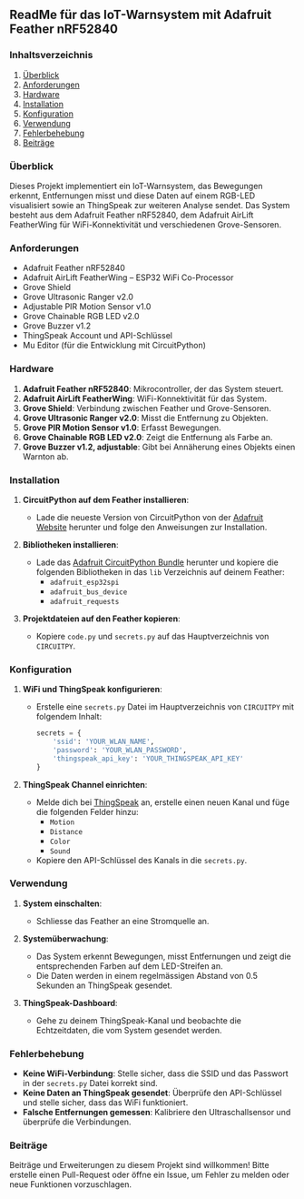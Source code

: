 ## ReadMe für das IoT-Warnsystem mit Adafruit Feather nRF52840

### Inhaltsverzeichnis
1. [Überblick](#überblick)
2. [Anforderungen](#anforderungen)
3. [Hardware](#hardware)
4. [Installation](#installation)
5. [Konfiguration](#konfiguration)
6. [Verwendung](#verwendung)
7. [Fehlerbehebung](#fehlerbehebung)
8. [Beiträge](#beiträge)

### Überblick
Dieses Projekt implementiert ein IoT-Warnsystem, das Bewegungen erkennt, Entfernungen misst und diese Daten auf einem RGB-LED visualisiert sowie an ThingSpeak zur weiteren Analyse sendet. Das System besteht aus dem Adafruit Feather nRF52840, dem Adafruit AirLift FeatherWing für WiFi-Konnektivität und verschiedenen Grove-Sensoren.

### Anforderungen
- Adafruit Feather nRF52840
- Adafruit AirLift FeatherWing – ESP32 WiFi Co-Processor
- Grove Shield
- Grove Ultrasonic Ranger v2.0
- Adjustable PIR Motion Sensor v1.0
- Grove Chainable RGB LED v2.0
- Grove Buzzer v1.2
- ThingSpeak Account und API-Schlüssel
- Mu Editor (für die Entwicklung mit CircuitPython)

### Hardware
1. **Adafruit Feather nRF52840**: Mikrocontroller, der das System steuert.
2. **Adafruit AirLift FeatherWing**: WiFi-Konnektivität für das System.
3. **Grove Shield**: Verbindung zwischen Feather und Grove-Sensoren.
4. **Grove Ultrasonic Ranger v2.0**: Misst die Entfernung zu Objekten.
5. **Grove PIR Motion Sensor v1.0**: Erfasst Bewegungen.
6. **Grove Chainable RGB LED v2.0**: Zeigt die Entfernung als Farbe an.
7. **Grove Buzzer v1.2, adjustable**: Gibt bei Annäherung eines Objekts einen Warnton ab.

### Installation
1. **CircuitPython auf dem Feather installieren**:
   - Lade die neueste Version von CircuitPython von der [Adafruit Website](https://circuitpython.org/board/feather_nrf52840_express/) herunter und folge den Anweisungen zur Installation.
   
2. **Bibliotheken installieren**:
   - Lade das [Adafruit CircuitPython Bundle](https://circuitpython.org/libraries) herunter und kopiere die folgenden Bibliotheken in das `lib` Verzeichnis auf deinem Feather:
     - `adafruit_esp32spi`
     - `adafruit_bus_device`
     - `adafruit_requests`
   
3. **Projektdateien auf den Feather kopieren**:
   - Kopiere `code.py` und `secrets.py` auf das Hauptverzeichnis von `CIRCUITPY`.

### Konfiguration
1. **WiFi und ThingSpeak konfigurieren**:
   - Erstelle eine `secrets.py` Datei im Hauptverzeichnis von `CIRCUITPY` mit folgendem Inhalt:
     ```python
     secrets = {
         'ssid': 'YOUR_WLAN_NAME',
         'password': 'YOUR_WLAN_PASSWORD',
         'thingspeak_api_key': 'YOUR_THINGSPEAK_API_KEY'
     }
     ```
   
2. **ThingSpeak Channel einrichten**:
   - Melde dich bei [ThingSpeak](https://thingspeak.com/) an, erstelle einen neuen Kanal und füge die folgenden Felder hinzu:
     - `Motion`
     - `Distance`
     - `Color`
     - `Sound`
   - Kopiere den API-Schlüssel des Kanals in die `secrets.py`.

### Verwendung
1. **System einschalten**:
   - Schliesse das Feather an eine Stromquelle an.
   
2. **Systemüberwachung**:
   - Das System erkennt Bewegungen, misst Entfernungen und zeigt die entsprechenden Farben auf dem LED-Streifen an.
   - Die Daten werden in einem regelmässigen Abstand von 0.5 Sekunden an ThingSpeak gesendet.

3. **ThingSpeak-Dashboard**:
   - Gehe zu deinem ThingSpeak-Kanal und beobachte die Echtzeitdaten, die vom System gesendet werden.

### Fehlerbehebung
- **Keine WiFi-Verbindung**: Stelle sicher, dass die SSID und das Passwort in der `secrets.py` Datei korrekt sind.
- **Keine Daten an ThingSpeak gesendet**: Überprüfe den API-Schlüssel und stelle sicher, dass das WiFi funktioniert.
- **Falsche Entfernungen gemessen**: Kalibriere den Ultraschallsensor und überprüfe die Verbindungen.

### Beiträge
Beiträge und Erweiterungen zu diesem Projekt sind willkommen! Bitte erstelle einen Pull-Request oder öffne ein Issue, um Fehler zu melden oder neue Funktionen vorzuschlagen.
